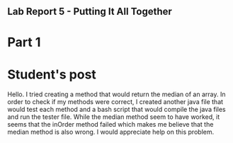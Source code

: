 ## Lab Report 5 - Putting It All Together

# Part 1

# Student's post

Hello.  I tried creating a method that would return the median of an array.  In order to check if my 
methods were correct, I created another java file that would test each method and a bash script
that would compile the java files and run the tester file.  While the median method seem to have worked,
it seems that the inOrder method failed which makes me believe that the median method is also wrong.  I
would appreciate help on this problem.


